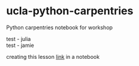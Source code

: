 # ucla-python-carpentries
Python carpentries notebook for workshop

test - julia  
test - jamie

creating this lesson [link](http://swcarpentry.github.io/python-novice-gapminder/) in a notebook 
